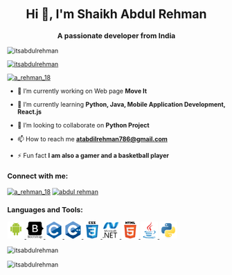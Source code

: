 <h1 align="center">Hi 👋, I'm Shaikh Abdul Rehman</h1>
<h3 align="center">A passionate developer from India</h3>

<p align="left"> <img src="https://komarev.com/ghpvc/?username=itsabdulrehman&label=Profile%20views&color=0e75b6&style=flat" alt="itsabdulrehman" /> </p>

<p align="left"> <a href="https://github.com/ryo-ma/github-profile-trophy"><img src="https://github-profile-trophy.vercel.app/?username=itsabdulrehman" alt="itsabdulrehman" /></a> </p>

<p align="left"> <a href="https://twitter.com/a_rehman_18" target="blank"><img src="https://img.shields.io/twitter/follow/a_rehman_18?logo=twitter&style=for-the-badge" alt="a_rehman_18" /></a> </p>

- 🔭 I’m currently working on Web page **Move It**

- 🌱 I’m currently learning **Python, Java, Mobile Application Development, React.js**

- 👯 I’m looking to collaborate on **Python Project**

- 📫 How to reach me **atabdilrehman786@gmail.com**

- ⚡ Fun fact **I am also a gamer and a basketball player**

<h3 align="left">Connect with me:</h3>
<p align="left">
<a href="https://twitter.com/a_rehman_18" target="blank"><img align="center" src="https://raw.githubusercontent.com/rahuldkjain/github-profile-readme-generator/master/src/images/icons/Social/twitter.svg" alt="a_rehman_18" height="30" width="40" /></a>
<a href="https://linkedin.com/in/abdul rehman" target="blank"><img align="center" src="https://raw.githubusercontent.com/rahuldkjain/github-profile-readme-generator/master/src/images/icons/Social/linked-in-alt.svg" alt="abdul rehman" height="30" width="40" /></a>
</p>

<h3 align="left">Languages and Tools:</h3>
<p align="left"> <a href="https://developer.android.com" target="_blank" rel="noreferrer"> <img src="https://raw.githubusercontent.com/devicons/devicon/master/icons/android/android-original-wordmark.svg" alt="android" width="40" height="40"/> </a> <a href="https://getbootstrap.com" target="_blank" rel="noreferrer"> <img src="https://raw.githubusercontent.com/devicons/devicon/master/icons/bootstrap/bootstrap-plain-wordmark.svg" alt="bootstrap" width="40" height="40"/> </a> <a href="https://www.cprogramming.com/" target="_blank" rel="noreferrer"> <img src="https://raw.githubusercontent.com/devicons/devicon/master/icons/c/c-original.svg" alt="c" width="40" height="40"/> </a> <a href="https://www.w3schools.com/cpp/" target="_blank" rel="noreferrer"> <img src="https://raw.githubusercontent.com/devicons/devicon/master/icons/cplusplus/cplusplus-original.svg" alt="cplusplus" width="40" height="40"/> </a> <a href="https://www.w3schools.com/css/" target="_blank" rel="noreferrer"> <img src="https://raw.githubusercontent.com/devicons/devicon/master/icons/css3/css3-original-wordmark.svg" alt="css3" width="40" height="40"/> </a> <a href="https://dotnet.microsoft.com/" target="_blank" rel="noreferrer"> <img src="https://raw.githubusercontent.com/devicons/devicon/master/icons/dot-net/dot-net-original-wordmark.svg" alt="dotnet" width="40" height="40"/> </a> <a href="https://www.w3.org/html/" target="_blank" rel="noreferrer"> <img src="https://raw.githubusercontent.com/devicons/devicon/master/icons/html5/html5-original-wordmark.svg" alt="html5" width="40" height="40"/> </a> <a href="https://www.java.com" target="_blank" rel="noreferrer"> <img src="https://raw.githubusercontent.com/devicons/devicon/master/icons/java/java-original.svg" alt="java" width="40" height="40"/> </a> <a href="https://www.python.org" target="_blank" rel="noreferrer"> <img src="https://raw.githubusercontent.com/devicons/devicon/master/icons/python/python-original.svg" alt="python" width="40" height="40"/> </a> </p>

<p><img align="center" src="https://github-readme-stats.vercel.app/api/top-langs?username=itsabdulrehman&show_icons=true&locale=en&layout=compact" alt="itsabdulrehman" /></p>

<p><img align="center" src="https://github-readme-streak-stats.herokuapp.com/?user=itsabdulrehman&" alt="itsabdulrehman" /></p>
